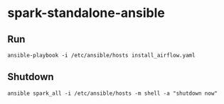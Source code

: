# spark-standalone-ansible

## Run
` ansible-playbook -i /etc/ansible/hosts install_airflow.yaml `  


## Shutdown
`ansible spark_all -i /etc/ansible/hosts -m shell -a "shutdown now"`  


